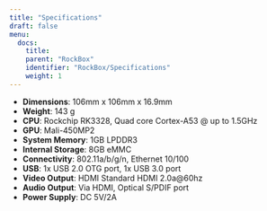 ```yaml
---
title: "Specifications"
draft: false
menu:
  docs:
    title:
    parent: "RockBox"
    identifier: "RockBox/Specifications"
    weight: 1
---
```


* **Dimensions**: 106mm x 106mm x 16.9mm
* **Weight**: 143 g
* **CPU**: Rockchip RK3328, Quad core Cortex-A53 @ up to 1.5GHz
* **GPU**: Mali-450MP2
* **System Memory**: 1GB LPDDR3
* **Internal Storage**: 8GB eMMC
* **Connectivity**: 802.11a/b/g/n, Ethernet 10/100
* **USB**: 1x USB 2.0 OTG port, 1x USB 3.0 port
* **Video Output**: HDMI Standard HDMI 2.0a@60hz
* **Audio Output**: Via HDMI, Optical S/PDIF port
* **Power Supply**: DC 5V/2A
